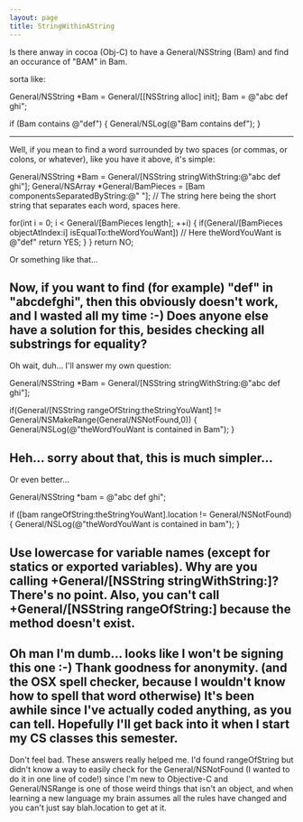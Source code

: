 ```yaml
---
layout: page
title: StringWithinAString
---
```




Is there anway in cocoa (Obj-C) to have a General/NSString (Bam) and find an occurance of "BAM" in Bam.

sorta like:

    
General/NSString *Bam = General/[[NSString alloc] init];
Bam = @"abc def ghi";

if (Bam contains @"def") {
     General/NSLog(@"Bam contains def");
}


----
Well, if you mean to find a word surrounded by two spaces (or commas, or colons, or whatever), like you have it above, it's simple:

    
General/NSString *Bam = General/[NSString stringWithString:@"abc def ghi"];
General/NSArray *General/BamPieces = [Bam componentsSeparatedByString:@" "]; // The string here being the short string that separates each word, spaces here.

for(int i = 0; i < General/[BamPieces length]; ++i) {
	if(General/[BamPieces objectAtIndex:i] isEqualTo:theWordYouWant]) // Here theWordYouWant is @"def"
		return YES;	
	}
}
return NO;


Or something like that...

Now, if you want to find (for example) "def" in "abcdefghi", then this obviously doesn't work, and I wasted all my time :-) Does anyone else have a solution for this, besides checking all substrings for equality?
----

Oh wait, duh... I'll answer my own question:

    
General/NSString *Bam = General/[NSString stringWithString:@"abc def ghi"];

if(General/[NSString rangeOfString:theStringYouWant] != General/NSMakeRange(General/NSNotFound,0)) {	General/NSLog(@"theWordYouWant is contained in Bam");
}


Heh... sorry about that, this is much simpler...
----
Or even better...
    
General/NSString *bam = @"abc def ghi";

if ([bam rangeOfString:theStringYouWant].location != General/NSNotFound)
{
	General/NSLog(@"theWordYouWant is contained in bam");
}

Use lowercase for variable names (except for statics or exported variables). Why are you calling +General/[NSString stringWithString:]? There's no point. Also, you can't call +General/[NSString rangeOfString:] because the method doesn't exist.
----
Oh man I'm dumb... looks like I won't be signing this one :-) Thank goodness for anonymity. (and the OSX spell checker, because I wouldn't know how to spell that word otherwise) It's been awhile since I've actually coded anything, as you can tell. Hopefully I'll get back into it when I start my CS classes this semester.
----
Don't feel bad.   These answers really helped me.  I'd found rangeOfString but didn't know a way to easily check for the General/NSNotFound (I wanted to do it in one line of code!) since I'm new to Objective-C and General/NSRange is one of those weird things that isn't an object, and when learning a new language my brain assumes all the rules have changed and you can't just say blah.location to get at it.
